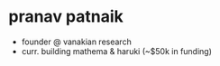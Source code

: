 # pranav patnaik
- founder @ vanakian research
- curr. building mathema & haruki (~$50k in funding)
